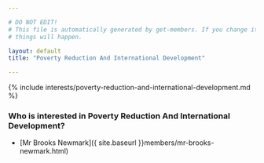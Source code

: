 ```yaml
---

# DO NOT EDIT!
# This file is automatically generated by get-members. If you change it, bad
# things will happen.

layout: default
title: "Poverty Reduction And International Development"

---
```


{% include interests/poverty-reduction-and-international-development.md %}

### Who is interested in Poverty Reduction And International Development?


* [Mr Brooks Newmark]({ site.baseurl }}members/mr-brooks-newmark.html)

